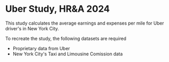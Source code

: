 # Uber Study, HR&A 2024

This study calculates the average earnings and expenses per mile for Uber driver's in New York City.

To recreate the study, the following datasets are required

- Proprietary data from Uber
- New York City's Taxi and Limousine Comission data
